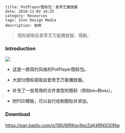 ```
title: PotPlayer图标包：爱奇艺播放器
date: 2018-11-03 14:25
category: Resources
tags: Icon Design Media
description: 自制
```

> 图标提取自爱奇艺万能播放器，侵删。

### Introduction

<img src="/res/20181103-142510-001.webp" class="no-border">

* 这是一款简约风格的PotPlayer图标包。

* 大部分图标提取自爱奇艺万能播放器。

* 补充了一些常用的文件类型的图标（例如`mkv`和`m4a`）。

* 附PSD模板，可以自行绘制图标并添加。

### Download

<https://pan.baidu.com/s/1l8UWRKpv9ezZaK4RNSO0Nw>
